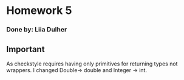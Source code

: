 # Homework 5
### Done by: Liia Dulher
## Important
As checkstyle requires having only primitives for returning
types not wrappers. I changed Double-> double and
Integer -> int.